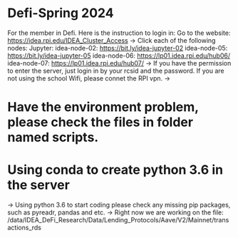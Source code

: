# Defi-Spring 2024
For the member in Defi. Here is the instruction to login in:
Go to the website: https://idea.rpi.edu/IDEA_Cluster_Access
->
Click each of the following nodes:
Jupyter: 
idea-node-02: https://bit.ly/idea-jupyter-02
idea-node-05: https://bit.ly/idea-jupyter-05
idea-node-06: https://lp01.idea.rpi.edu/hub06/
idea-node-07: https://lp01.idea.rpi.edu/hub07/
-> 
If you have the permission to enter the server, just login in by your rcsid and the password.
If you are not using the school Wifi, please connet the RPI vpn.
-> 
# Have the environment problem, please check the files in folder named scripts.
# Using conda to create python 3.6 in the server
->
Using python 3.6 to start coding please check any missing pip packages, such as pyreadr, pandas and etc.
->
Right now we are working on the file: /data/IDEA_DeFi_Research/Data/Lending_Protocols/Aave/V2/Mainnet/transactions_rds